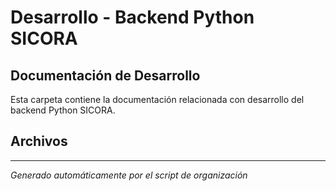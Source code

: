 # Desarrollo - Backend Python SICORA

## Documentación de Desarrollo

Esta carpeta contiene la documentación relacionada con desarrollo del backend Python SICORA.

## Archivos



---
*Generado automáticamente por el script de organización*
